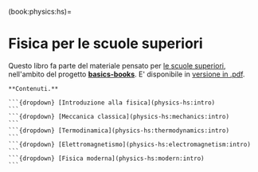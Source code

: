 (book:physics:hs)=
# Fisica per le scuole superiori

Questo libro fa parte del materiale pensato per [le scuole superiori](https://basics2022.github.io/bbooks-hs), nell'ambito del progetto [**basics-books**](https://basics2022.github.io/bbooks). E' disponibile in [versione in .pdf](_build/latex/book.pdf).


````{only} html
**Contenuti.**

```{dropdown} [Introduzione alla fisica](physics-hs:intro)
```
```{dropdown} [Meccanica classica](physics-hs:mechanics:intro)
```
```{dropdown} [Termodinamica](physics-hs:thermodynamics:intro)
```
```{dropdown} [Elettromagnetismo](physics-hs:electromagnetism:intro)
```
```{dropdown} [Fisica moderna](physics-hs:modern:intro)
```

````


<!--
```{raw} html
<iframe src="./../../media/test_applet.html" width="450" height="300" style="border:none;"></iframe>
```
-->
<!--
**basics-books project.**
Questo materiale fa parte del progetto **basics-books**. Il materiale prodotto è navigabile partendo dalla [landing page](https://basics2022.github.io/bbooks), e pubblicamente disponibile nel [repository](https://github.com/Basics2022).

In particolare questo libro fa parte del materiale pensato per le [**scuole superiori**](https://basics2022.github.io/bbooks-hs). Il materiale è disponibile:
- [versione in .pdf](https://www.github.com/Basics2022/bbooks-physics-hs/blob/master/_build/latex/book.pdf) scaricabile
- in versione online all'indirizzo: [https://basics2022.github.io/bbooks-physics-hs/intro.html](https://basics2022.github.io/bbooks-physics-hs/intro.html)
-->
